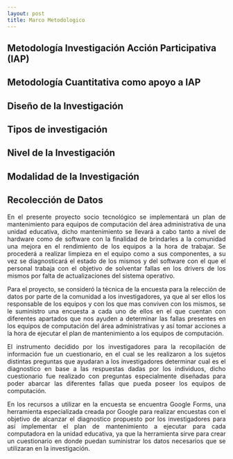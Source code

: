 ```yaml
---
layout: post
title: Marco Metodologico
---
```


## Metodología Investigación Acción Participativa (IAP)

## Metodología Cuantitativa como apoyo a IAP

## Diseño de la Investigación

## Tipos de investigación

## Nivel de la Investigación

## Modalidad de la Investigación

<p style="text-align: justify"></p>

<p style="text-align: justify"></p>

<p style="text-align: justify"></p>

<p style="text-align: justify"></p>

## Recolección de Datos

<p style="text-align: justify">En el presente proyecto socio tecnológico se implementará un plan de mantenimiento para equipos de computación del área administrativa de una unidad educativa, dicho mantenimiento se llevará a cabo tanto a nivel de hardware como de software con la finalidad de brindarles a la comunidad una mejora en el rendimiento de los equipos a la hora de trabajar. Se procederá a realizar limpieza en el equipo como a sus componentes, a su vez se diagnosticará el estado de los mismos y del software con el que el personal trabaja con el objetivo de solventar fallas en los drivers de los mismos por falta de actualizaciones del sistema operativo.</p>

<p style="text-align: justify">Para el proyecto, se consideró la técnica de la encuesta para la relección de datos por parte de la comunidad a los investigadores, ya que al ser ellos los responsable de los equipos y con los que mas conviven con los mismos, se le suministro una encuesta a cada uno de ellos en el que cuentan con diferentes apartados que nos ayuden a determinar las fallas presentes en los equipos de computación del área administrativas y así tomar acciones a la hora de ejecutar el plan de mantenimiento a los equipos de computación.</p>

<p style="text-align: justify">El instrumento decidido por los investigadores para la recopilación de información fue un cuestionario, en el cual se les realizaron a los sujetos distintas preguntas que ayudaran a los investigadores determinar cual es el diagnostico en base a las respuestas dadas por los individuos, dicho cuestionario fue realizado con preguntas especialmente diseñadas para poder abarcar las diferentes fallas que pueda poseer los equipos de computación.</p>

<p style="text-align: justify">En los recursos a utilizar en la encuesta se encuentra Google Forms, una herramienta especializada creada por Google para realizar encuestas con el objetivo de alcanzar el diagnostico propuesto por los investigadores para así implementar el plan de mantenimiento a ejecutar para cada computadora en la unidad educativa, ya que la herramienta sirve para crear un cuestionario en donde puedan suministrar los datos necesarios que se utilizaran en la investigación.</p>